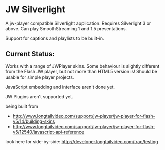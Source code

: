 JW Silverlight
==============
A jw-player compatible Silverlight application.
Requires Silverlight 3 or above. Can play SmoothStreaming 1 and 1.5 presentations.

Support for captions and playlists to be built-in.

Current Status:
---------------
Works with a range of JWPlayer skins.
Some behaviour is slightly different from the Flash JW player, but not more than HTML5 version is!
Should be usable for simple player projects.

JavaScript embedding and interface aren't done yet.

JW Plugins aren't supported yet.



being built from

* http://www.longtailvideo.com/support/jw-player/jw-player-for-flash-v5/14/building-skins
* http://www.longtailvideo.com/support/jw-player/jw-player-for-flash-v5/12540/javascript-api-reference

look here for side-by-side: http://developer.longtailvideo.com/trac/testing